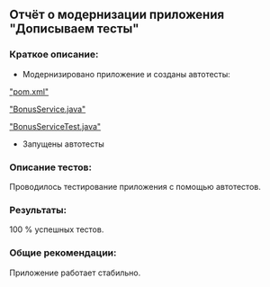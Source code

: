 ## Отчёт о модернизации приложения "Дописываем тесты"

### Краткое описание:

- Модернизировано приложение и созданы автотесты:

<?xml version="1.0" encoding="UTF-8"?>
<module type="JAVA_MODULE" version="4" />

 ["pom.xml"](https://github.com/IgorEgor1964/Java-Home-Work-2.3.1/blob/master/pom.xml)

 ["BonusService.java"](https://github.com/IgorEgor1964/Java-Home-Work-2.3.1/blob/master/src/main/java/BonusService.java)
  
 ["BonusServiceTest.java"](https://github.com/IgorEgor1964/Java-Home-Work-2.3.1/blob/master/src/test/java/BonusServiceTest.java)
  
- Запущены автотесты

 
### Описание тестов:

Проводилось тестирование приложения с помощью автотестов.

### Результаты:

100 % успешных тестов.

### Общие рекомендации:

Приложение работает стабильно.

